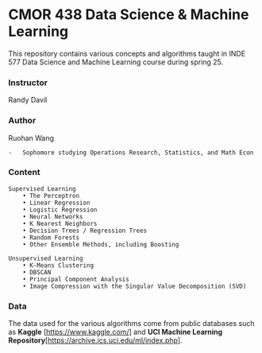 # CMOR 438 Data Science & Machine Learning

This repository contains various concepts and algorithms taught in INDE 577 Data Science and Machine Learning course during spring 25.

### Instructor
Randy Davil

### Author
Ruohan Wang

    -   Sophomore studying Operations Research, Statistics, and Math Econ

### Content

    Supervised Learning
        • The Perceptron
        • Linear Regression
        • Logistic Regression
        • Neural Networks
        • K Nearest Neighbors
        • Decision Trees / Regression Trees
        • Random Forests
        • Other Ensemble Methods, including Boosting

    Unsupervised Learning
        • K-Means Clustering
        • DBSCAN
        • Principal Component Analysis
        • Image Compression with the Singular Value Decomposition (SVD)


### Data
The data used for the various algorithms come from public databases such as **Kaggle** [https://www.kaggle.com/] and **UCI Machine Learning Repository**[https://archive.ics.uci.edu/ml/index.php].